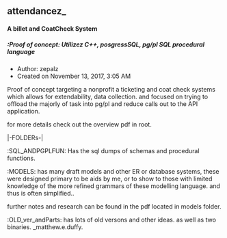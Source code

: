 ## attendancez_
#### A billet and CoatCheck System
##### :Proof of concept: Utilizez C++, posgressSQL, pg/pl SQL procedural language

 * Author: zepalz
 * Created on November 13, 2017, 3:05 AM

Proof of concept targeting a nonprofit a ticketing and coat check systems
which allows for extendability, data collection. and focused on trying to offload
the majorly of task into pg/pl and reduce calls out to the API application.

 for more details check out the overview pdf in root.
 
 |\-FOLDERs-\|
 
 :SQL_ANDPGPLFUN:
Has the sql dumps of schemas and procedural functions. 

 :MODELS: 
 has many draft
 models and other ER or database systems, these were designed primary to be aids by me, or to
 show to those with limited knowledge of the more refined grammars of these modelling language. and
 thus is often simplified.. 
 
 further notes and research can be found in the pdf located in models folder.

:OLD_ver_andParts:
has lots of old versons and other ideas.
as well as two binaries. 
 _matthew.e.duffy.


